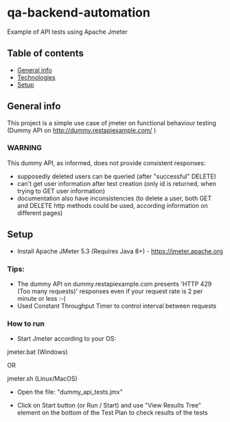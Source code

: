 # qa-backend-automation

Example of API tests using Apache Jmeter


## Table of contents
* [General info](#general-info)
* [Technologies](#technologies)
* [Setup](#setup)


## General info
This project is a simple use case of jmeter on functional behaviour testing (Dummy API on http://dummy.restapiexample.com/ )

### WARNING
This dummy API, as informed, does not provide consistent responses:
* supposedly deleted users can be queried (after "successful" DELETE)
* can't get user information after test creation (only id is returned, when trying to GET user information)
* documentation also have inconsistencies (to delete a user, both GET and DELETE http methods could be used, according information on different pages)
	

## Setup

* Install Apache JMeter 5.3 (Requires Java 8+) -  https://jmeter.apache.org



### Tips:

* The dummy API on dummy.restapiexample.com presents 'HTTP 429 (Too many requests)' responses even if your request rate is 2 per minute or less :-(  
* Used Constant Throughput Timer to control interval between requests 


### How to run


* Start Jmeter according to your OS:

jmeter.bat (Windows)

OR

jmeter.sh (Linux/MacOS)


* Open the file: "dummy_api_tests.jmx"

* Click on Start button (or Run / Start) and use "View Results Tree" element on the bottom of the Test Plan to check results of the tests
